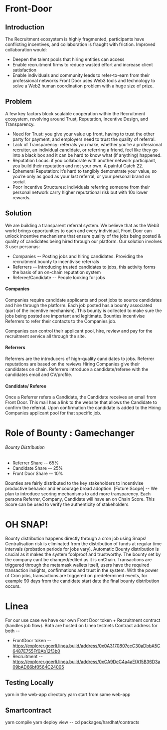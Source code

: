 # Front-Door

## Introduction

The Recruitment ecosystem is highly fragmented, participants have conflicting incentives, and collaboration is fraught with friction.
Improved collaboration would:

- Deepen the talent pools that hiring entities can access
- Enable recruitment firms to reduce wasted effort and increase client satisfaction
- Enable individuals and community leads to refer-to-earn from their professional networks
  Front Door uses Web3 tools and technology to solve a Web2 human coordination problem with a huge size of prize.

## Problem

A few key factors block scalable cooperation within the Recruitment ecosystem, revolving around Trust, Reputation, Incentive Design, and Transparency.

- Need for Trust: you give your value up front, having to trust the other party for payment, and employers need to trust the quality of referral.
- Lack of Transparency: referrals you make, whether you’re a professional recruiter, an individual candidate, or referring a friend, feel like they go into a black box and it can be hard to know what (if anything) happened.
- Reputation Locus: if you collaborate with another network participant, you build their reputation and not your own. A painful Catch 22.
- Ephemeral Reputation: it’s hard to tangibly demonstrate your value, so you’re only as good as your last referral, or your personal brand on social.
- Poor Incentive Structures: individuals referring someone from their personal network carry higher reputational risk but with 10x lower rewards.

## Solution

We are building a transparent referral system. We believe that as the Web3 world brings opportunities to each and every individual, Front Door can unlock incentive mechanisms that ensure quality of the jobs being posted & quality of candidates being hired through our platform.
Our solution involves 3 user personas:

- Companies -- Posting jobs and hiring candidates. Providing the recruitment bounty to incentivise referrals
- Referrers -- Introducing trusted candidates to jobs, this activity forms the basis of an on-chain reputation system
- Referee/Candidate -- People looking for jobs

#### Companies

Companies require candidate applicants and post jobs to source candidates and hire through the platform. Each job posted has a bounty associated (part of the incentive mechanism). This bounty is collected to make sure the jobs being posted are important and legitimate. Bounties incentivise Referrers to refer their contacts to the Companies job.

Companies can control their applicant pool, hire, review and pay for the recruitment service all through the site.

#### Referrers

Referrers are the introducers of high-quality candidates to jobs. Referrer reputations are based on the reviews Hiring Companies give their candidates on chain.
Referrers introduce a candidate/referee with the candidates email and CV/profile.

#### Candidate/ Referee

Once a Referrer refers a Candidate, the Candidate receives an email from Front Door. This mail has a link to the website that allows the Candidate to confirm the referral. Upon confirmation the candidate is added to the Hiring Companies applicant pool for that specific job.

# Role of Bounty : Gamechanger

###### Bounty Distribution

- Referrer Share -- 65%
- Candidate Share -- 25%
- Front Door Share -- 10%

Bounties are fairly distributed to the key stakeholders to incentivise productive behavior and encourage broad adoption.
[Future Scope] -- We plan to introduce scoring mechanisms to add more transparency. Each persona Referrer, Company, Candidate will have an on Chain Score. This Score can be used to verify the authenticity of stakeholders.

# OH SNAP!

Bounty distribution happens directly through a cron job using Snaps! Centralisation risk is eliminated from the distribution of funds at regular time intervals (probation periods for jobs vary).
Automatic Bounty distribution is crucial as it makes the system foolproof and trustworthy. The bounty set by the company cant be changed/edited as it is onChain.
Transactions are triggered through the metamask wallets itself, users have the required transaction insights, confirmations and trust in the system.
With the power of Cron jobs, transactions are triggered on predetermined events, for example 90 days from the candidate start date the final bounty distribution occurs.

# Linea

For our use case we have our own Front Door token + Recruitment contract (handles job flow).
Both are hosted on Linea testnets
Contract address for both --

- FrontDoor token -- https://explorer.goerli.linea.build/address/0x0A3170807ccC30aDbbA5C6487E755Ff0Ab12f3b0
- Recruitment -- https://explorer.goerli.linea.build/address/0xCA9DeC4a4aEfA15B36D3a09bAD66bf0564C24005

## Testing Locally

yarn in the web-app directory
yarn start from same web-app

## Smartcontract

yarn compile
yarn deploy
view -- cd packages/hardhat/contracts

